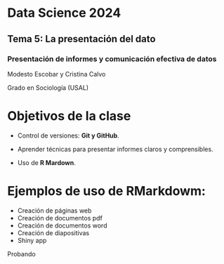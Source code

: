 # Data Science 2024

## Tema 5: La presentación del dato

### Presentación de informes y comunicación efectiva de datos

Modesto Escobar y Cristina Calvo

Grado en Sociología (USAL)

# Objetivos de la clase

  - Control de versiones: **Git y GitHub**.

   - Aprender técnicas para presentar informes claros y comprensibles.
   - Uso de **R Mardown**.

# Ejemplos de uso de RMarkdowm: 

  - Creación de páginas web
  - Creación de documentos pdf
  - Creación de documentos word
  - Creación de diapositivas
  - Shiny app


Probando
